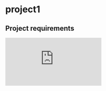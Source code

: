 # project1

## Project requirements
![GitLab](https://gt.bootcampcontent.com/GT-Coding-Boot-Camp/gt-ge-data-pt-03-2020-e-c/blob/master/07-Project-1/1/data-07-1-projects-collaboration-with-git.pdf)
